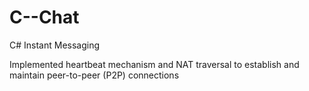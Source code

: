 # C--Chat
C# Instant Messaging 

Implemented heartbeat mechanism and NAT traversal to establish and maintain peer-to-peer (P2P) connections
#
